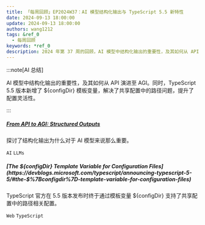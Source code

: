 ```yaml
---
title: 「每周回顾」EP2024W37：AI 模型结构化输出与 TypeScript 5.5 新特性
date: 2024-09-13 18:00:00
update: 2024-09-13 18:00:00
authors: wang1212
tags: &ref_0
  - 每周回顾
keywords: *ref_0
description: 2024 年第 37 周的回顾，AI 模型中结构化输出的重要性，及其如何从 API 演进至 AGI。同时，TypeScript 5.5 版本新增了 ${configDir} 模板变量，解决了共享配置中的路径问题，提升了配置灵活性。
---
```


:::note[AI 总结]

AI 模型中结构化输出的重要性，及其如何从 API 演进至 AGI。同时，TypeScript 5.5 版本新增了 ${configDir} 模板变量，解决了共享配置中的路径问题，提升了配置灵活性。

:::

<!-- truncate -->

##### [From API to AGI: Structured Outputs](https://www.latent.space/p/openai-api-and-o1)

探讨了结构化输出为什么对于 AI 模型来说那么重要。

`AI` `LLMs`

##### [The ${configDir} Template Variable for Configuration Files](https://devblogs.microsoft.com/typescript/announcing-typescript-5-5/#the-$%7Bconfigdir%7D-template-variable-for-configuration-files)

TypeScript 官方在 5.5 版本发布时终于通过模板变量 ${configDir} 支持了共享配置中的路径相关配置。

`Web` `TypeScript`
